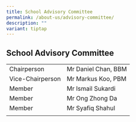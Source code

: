 ```yaml
---
title: School Advisory Committee
permalink: /about-us/advisory-committee/
description: ""
variant: tiptap
---
```

## School Advisory Committee

|  |  | 
| -------- | -------- |
|Chairperson | Mr Daniel Chan, BBM |
|Vice-Chairperson |Mr Markus Koo, PBM |
|Member | Mr Ismail Sukardi |
|Member | Mr Ong Zhong Da |
|Member | Mr Syafiq Shahul |
|  |  |